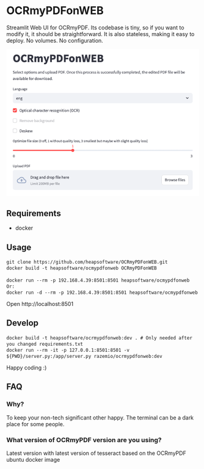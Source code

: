 # OCRmyPDFonWEB

Streamlit Web UI for OCRmyPDF. Its codebase is tiny, so if you want to modify it, it should be straightforward. It is also stateless, making it easy to deploy. No volumes. No configuration.

![screenshot](screenshot.png "Screenshot")

## Requirements

* docker

## Usage

```
git clone https://github.com/heapsoftware/OCRmyPDFonWEB.git
docker build -t heapsoftware/ocmypdfonweb OCRmyPDFonWEB

docker run --rm -p 192.168.4.39:8501:8501 heapsoftware/ocmypdfonweb
Or:
docker run -d --rm -p 192.168.4.39:8501:8501 heapsoftware/ocmypdfonweb
```

Open http://localhost:8501

## Develop

```
docker build -t heapsoftware/ocrmypdfonweb:dev . # Only needed after you changed requirements.txt
docker run --rm -it -p 127.0.0.1:8501:8501 -v ${PWD}/server.py:/app/server.py razemio/ocrmypdfonweb:dev
```

Happy coding :)

## FAQ

### Why?

To keep your non-tech significant other happy. The terminal can be a dark place for some people.

### What version of OCRmyPDF version are you using?
Latest version with latest version of tesseract based on the OCRmyPDF ubuntu docker image
